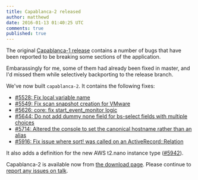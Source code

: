 ```yaml
---
title: Capablanca-2 released
author: matthewd
date: 2016-01-13 01:40:25 UTC
comments: true
published: true
---
```


The original [Capablanca-1 release](http://manageiq.org/blog/2015/12/manageiq-capablanca-azure-containers-self-service-ui/)
contains a number of bugs that have been reported to be breaking some
sections of the application.

Embarassingly for me, some of them had already been fixed in master, and
I'd missed them while selectively backporting to the release branch.

We've now built `capablanca-2`. It contains the following fixes:

 * [#5528: Fix local variable name](https://github.com/ManageIQ/manageiq/pull/5528)
 * [#5549: Fix scan snapshot creation for VMware](https://github.com/ManageIQ/manageiq/pull/5549)
 * [#5626: core: fix start\_event\_monitor logic](https://github.com/ManageIQ/manageiq/pull/5626)
 * [#5644: Do not add dummy none field for bs-select fields with multiple choices](https://github.com/ManageIQ/manageiq/pull/5644)
 * [#5714: Altered the console to set the canonical hostname rather than an alias](https://github.com/ManageIQ/manageiq/pull/5714)
 * [#5916: Fix issue where sort! was called on an ActiveRecord::Relation](https://github.com/ManageIQ/manageiq/pull/5916)

It also adds a definition for the new AWS t2.nano instance type ([#5942](https://github.com/ManageIQ/manageiq/pull/5942)).

Capablanca-2 is available now from [the download page](http://manageiq.org/download/).
Please continue to [report any issues on talk](http://talk.manageiq.org/).
